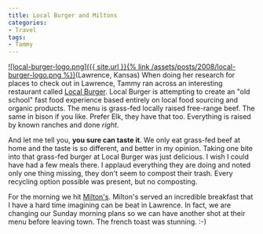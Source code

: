 ```yaml
---
title: Local Burger and Miltons
categories:
- Travel
tags:
- Tammy
---
```


[![local-burger-logo.png]({{ site.url }}{% link /assets/posts/2008/local-burger-logo.png %})](http://www.localburger.com/)(Lawrence, Kansas) When doing her research for places to check out in Lawrence, Tammy ran across an interesting restaurant called [Local Burger](http://www.localburger.com/). Local Burger is attempting to create an "old school" fast food experience based entirely on local food sourcing and organic products. The menu is grass-fed locally raised free-range beef. The same in bison if you like. Prefer Elk, they have that too. Everything is raised by known ranches and done _right_.

And let me tell you, **you sure can taste it**. We only eat grass-fed beef at home and the taste is so different, and better in my opinion. Taking one bite into that grass-fed burger at Local Burger was just delicious. I wish I could have had a few meals there. I applaud everything they are doing and noted only one thing missing, they don't seem to compost their trash. Every recycling option possible was present, but no composting.

For the morning we hit [Milton's](http://www.lawrence.com/places/miltons/). Milton's served an incredible breakfast that I have a hard time imagining can be beat in Lawrence. In fact, we are changing our Sunday morning plans so we can have another shot at their menu before leaving town. The french toast was stunning. :-)
